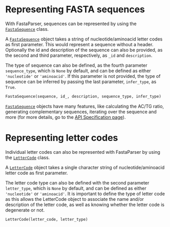 # Representing FASTA sequences
With FastaParser, sequences can be represented by using the [`FastaSequence`](api_fastasequence.md) class.

A [`FastaSequence`](api_fastasequence.md) object takes a string of nucleotide/aminoacid letter codes as first parameter.
This would represent a sequence without a header. Optionally the id and description of the sequence can also be provided,
as the second and third parameter, respectively, as `_id` and `description`.

The type of sequence can also be defined, as the fourth parameter `sequence_type`, which is `None` by default, and can be
defined as either `'nucleotide'` or `'aminoacid'`. If this parameter is not provided, the type of sequence can be inferred
by passing the last parameter, `infer_type`, as `True`.

```python
FastaSequence(sequence, id_, description, sequence_type, infer_type)
```

[`FastaSequence`](api_fastasequence.md) objects have many features, like calculating the AC/TG ratio, generating
complementary sequences, iterating over the sequence and more
(for more details, go to the [API Specification page](api_fastasequence.md)).

# Representing letter codes
Individual letter codes can also be represented with FastaParser by using the [`LetterCode`](api_lettercode.md) class.

A [`LetterCode`](api_lettercode.md) object takes a single character string of nucleotide/aminoacid letter code as
first parameter.

The letter code type can also be defined with the second parameter `letter_type`,
which is `None` by default, and can be defined as either `'nucleotide'` or `'aminoacid'`.
It is important to define the type of letter code as this allows the LetterCode object to associate the name and/or
description of the letter code, as well as knowing whether the letter code is degenerate or not.

```python
LetterCode(letter_code, letter_type)
```

